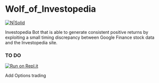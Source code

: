 # Wolf_of_Investopedia

[![N|Solid](static/bg.png)](https://www.investopedia.com/)

Investopedia Bot that is able to generate consistent positive returns by exploiting a small timing discrepancy between Google Finance stock data and the Investopedia site.

### TO DO
[![Run on Repl.it](https://repl.it/badge/github/ihavebecomedeath2/Wolf_of_Investopedia)](https://repl.it/github/ihavebecomedeath2/Wolf_of_Investopedia)

Add Options trading